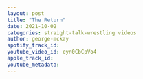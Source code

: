 ```yaml
---
layout: post
title: "The Return"
date: 2021-10-02
categories: straight-talk-wrestling videos
author: george-mckay
spotify_track_id: 
youtube_video_id: eyn0CbCpVo4
apple_track_id: 
youtube_metadata: 
---
```

